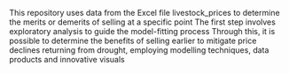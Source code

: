 This repository  uses data from the Excel file livestock_prices to determine the merits or demerits  of selling at a specific point
The first step involves exploratory analysis to guide the model-fitting process
Through this, it is possible to determine the benefits of selling earlier to mitigate  price declines returning from  drought, employing modelling techniques, data products and innovative visuals
